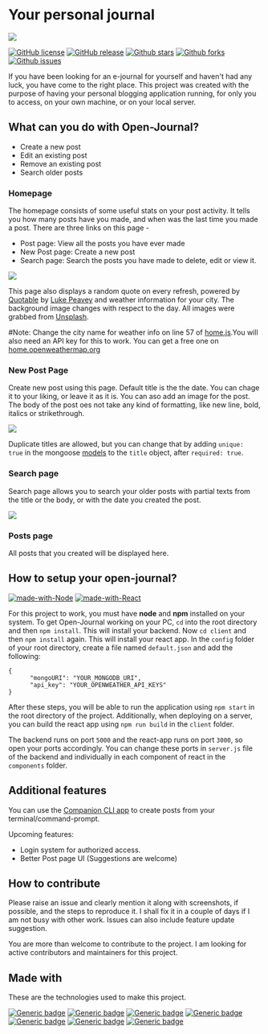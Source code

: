 # Your personal journal

![](https://github.com/canaryGrapher/Open-Journal/blob/master/client/src/resources/logo.png?raw=true) 

[![GitHub license](https://img.shields.io/badge/License-MIT-blue.svg?color=red&style=for-the-badge)](https://github.com/canaryGrapher/Open-Journal/blob/master/LICENSE)
[![GitHub release](https://img.shields.io/github/release/canaryGrapher/Open-Journal?style=for-the-badge)](https://github.com/canaryGrapher/Open-Journal/releases/tag/v1.0_stable/)
[![Github stars](https://img.shields.io/github/stars/canaryGrapher/Open-Journal?style=for-the-badge)](https://github.com/canaryGrapher/Open-Journal/stargazers)
[![Github forks](https://img.shields.io/github/forks/canaryGrapher/Open-Journal?style=for-the-badge)](https://github.com/canaryGrapher/Open-Journal/network/members)
[![Github issues](https://img.shields.io/github/issues/canaryGrapher/Open-Journal?style=for-the-badge)](https://github.com/canaryGrapher/Open-Journal/issues)

If you have been looking for an e-journal for yourself and haven't had any luck, you have come to the right place. This project was created with the purpose of having your personal blogging application running, for only you to access, on your own machine, or on your local server. 

## What can you do with Open-Journal?
 - Create a new post
 - Edit an existing post
 - Remove an existing post
 - Search older posts
 
 
 ### Homepage
 The homepage consists of some useful stats on your post activity. It tells you how many posts have you made, and when was the last time you made a post.
 There are three links on this page -
  - Post page: View all the posts you have ever made
  - New Post page: Create a new post
  - Search page: Search the posts you have made to delete, edit or view it.
    
 ![](https://live.staticflickr.com/65535/50476947451_130b506484_c.jpg)

This page also displays a random quote on every refresh, powered by [Quotable](https://github.com/lukePeavey/quotable) by [Luke Peavey](https://github.com/lukePeavey) and weather information for your city. The background image changes with respect to the day. All images were grabbed from [Unsplash](https://unsplash.com/).

#Note: Change the city name for weather info on line 57 of [home.js](https://github.com/canaryGrapher/Open-Journal/edit/master/client/src/components/Home.js).You will also need an API key for this to work. You can get a free one on [home.openweathermap.org](https://home.openweathermap.org/)

### New Post Page
Create new post using this page. Default title is the the date. You can chage it to your liking, or leave it as it is. You can aso add an image for the post. The body of the post oes not take any kind of formatting, like new line, bold, italics or strikethrough. 

![](https://live.staticflickr.com/65535/50500506738_66db74f41b_c.jpg)

Duplicate titles are allowed, but you can change that by adding ```unique: true``` in the mongoose [models](https://github.com/canaryGrapher/Open-Journal/blob/master/models/Record.js) to the ```title``` object, after ```required: true```.

### Search page
Search page allows you to search your older posts with partial texts from the title or the body, or with the date you created the post. 

![](https://live.staticflickr.com/65535/50501752238_d52e7954be_c.jpg)

### Posts page
All posts that you created will be displayed here. 


## How to setup your open-journal?
[![made-with-Node](https://img.shields.io/badge/Made%20with-ReactJS-1f425f.svg?style=for-the-badge)](http://golang.org)
[![made-with-React](https://img.shields.io/badge/Made%20with-NodeJS-1f425f.svg?style=for-the-badge)](http://golang.org)

For this project to work, you must have **node** and **npm** installed on your system. To get Open-Journal working on your PC, ```cd``` into the root directory and then ```npm install```. This will install your backend. Now ```cd client``` and then ```npm install``` again. This will install your react app. In the ```config``` folder of your root directory, create a file named ```default.json``` and add the following: 
```
{
      "mongoURI": "YOUR_MONGODB_URI",
      "api_key": "YOUR_OPENWEATHER_API_KEYS"
}
```
After these steps, you will be able to run the application using ```npm start``` in the root directory of the project. Additionally, when deploying on a server, you can build the react app using ```npm run build``` in the ```client``` folder. 

The backend runs on port ```5000``` and the react-app runs on port ```3000```, so open your ports accordingly. You can change these ports in ```server.js``` file of the backend and individually in each component of react in the ```components``` folder.


## Additional features
You can use the [Companion CLI app](https://github.com/canaryGrapher/Open-Journal-companion-cli) to create posts from your terminal/command-prompt.

Upcoming features:
 - Login system for authorized access.
 - Better Post page UI (Suggestions are welcome)

## How to contribute
Please raise an issue and clearly mention it along with screenshots, if possible, and the steps to reproduce it. I shall fix it in a couple of days if I am not busy with other work. Issues can also include feature update suggestion. 

You are more than welcome to contribute to the project. I am looking for active contributors and maintainers for this project. 


## Made with
These are the technologies used to make this project.

[![Generic badge](https://img.shields.io/badge/npm-^6.12.0-red.svg?style=for-the-badge)](https://www.npmjs.com/)
[![Generic badge](https://img.shields.io/badge/NodeJS-^12.0.0-green.svg?style=for-the-badge)](https://nodejs.org/)
[![Generic badge](https://img.shields.io/badge/ReactJS-^16.13.1-blue.svg?style=for-the-badge)](https://reactjs.org/)
[![Generic badge](https://img.shields.io/badge/Halmoon-^1.1.1-yellow.svg?style=for-the-badge)](https://www.gethalfmoon.com/)
[![Generic badge](https://img.shields.io/badge/Mongoose-^5.10.8-red.svg?style=for-the-badge)](https://mongoosejs.com/)
[![Generic badge](https://img.shields.io/badge/Axios-^0.20.0-red.svg?style=for-the-badge)](https://mongoosejs.com/)
[![Generic badge](https://img.shields.io/badge/React%20Router-^5.2.0-red.svg?style=for-the-badge)](https://reactrouter.com/)
